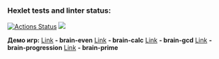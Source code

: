 ### Hexlet tests and linter status:
[![Actions Status](https://github.com/Demafogotto/frontend-project-44/actions/workflows/hexlet-check.yml/badge.svg)](https://github.com/Demafogotto/frontend-project-44/actions)
<a href="https://codeclimate.com/github/Demafogotto/frontend-project-44/maintainability"><img src="https://api.codeclimate.com/v1/badges/8db8399deedd1905503c/maintainability" /></a>

**Демо игр:**
[Link](https://asciinema.org/a/kSBg0JDcUdy3HatpSJ7MGqfpt) **- brain-even**
[Link](https://asciinema.org/a/tGbE7833i1zOJnlYJI8jOve0N) **- brain-calc**
[Link](https://asciinema.org/a/obeA12iA17KkUhnXXfuexDuDK) **- brain-gcd**
[Link](https://asciinema.org/a/o8FNp7yqerZQR2BTgpmT0zJVK) **- brain-progression**
[Link](https://asciinema.org/a/6CDE2NdXT0Ct711nZrBfu14Eu) **- brain-prime**